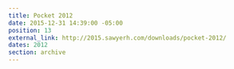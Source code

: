 ```yaml
---
title: Pocket 2012
date: 2015-12-31 14:39:00 -05:00
position: 13
external_link: http://2015.sawyerh.com/downloads/pocket-2012/
dates: 2012
section: archive
---
```


